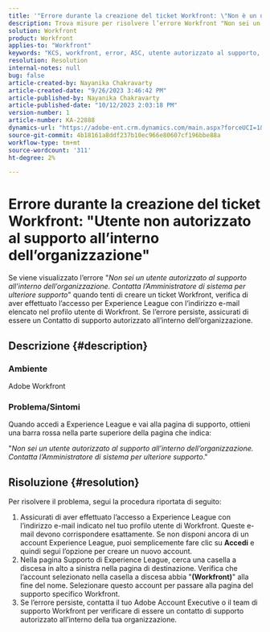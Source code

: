 ```yaml
---
title: '"Errore durante la creazione del ticket Workfront: \"Non è un utente autorizzato al supporto all’interno dell’organizzazione\"'
description: Trova misure per risolvere l’errore Workfront "Non sei un utente autorizzato al supporto all’interno dell’organizzazione" durante la creazione di un ticket. Conferma indirizzo e-mail.
solution: Workfront
product: Workfront
applies-to: "Workfront"
keywords: "KCS, workfront, error, ASC, utente autorizzato al supporto, contatto di supporto autorizzato"
resolution: Resolution
internal-notes: null
bug: false
article-created-by: Nayanika Chakravarty
article-created-date: "9/26/2023 3:46:42 PM"
article-published-by: Nayanika Chakravarty
article-published-date: "10/12/2023 2:03:18 PM"
version-number: 1
article-number: KA-22888
dynamics-url: "https://adobe-ent.crm.dynamics.com/main.aspx?forceUCI=1&pagetype=entityrecord&etn=knowledgearticle&id=3170cadd-835c-ee11-be6f-6045bd006149"
source-git-commit: 4b18161a8ddf237b10ec966e80607cf196bbe88a
workflow-type: tm+mt
source-wordcount: '311'
ht-degree: 2%

---
```


# Errore durante la creazione del ticket Workfront: &quot;Utente non autorizzato al supporto all’interno dell’organizzazione&quot;


Se viene visualizzato l’errore &quot;*Non sei un utente autorizzato al supporto all’interno dell’organizzazione. Contatta l’Amministratore di sistema per ulteriore supporto*&quot; quando tenti di creare un ticket Workfront, verifica di aver effettuato l’accesso per Experience League con l’indirizzo e-mail elencato nel profilo utente di Workfront. Se l’errore persiste, assicurati di essere un Contatto di supporto autorizzato all’interno dell’organizzazione.

## Descrizione {#description}


### Ambiente

Adobe Workfront

### Problema/Sintomi

Quando accedi a Experience League e vai alla pagina di supporto, ottieni una barra rossa nella parte superiore della pagina che indica:

&quot;*Non sei un utente autorizzato al supporto all’interno dell’organizzazione. Contatta l’Amministratore di sistema per ulteriore supporto*.&quot;


## Risoluzione {#resolution}


Per risolvere il problema, segui la procedura riportata di seguito:

1. Assicurati di aver effettuato l’accesso a Experience League con l’indirizzo e-mail indicato nel tuo profilo utente di Workfront. Queste e-mail devono corrispondere esattamente.    Se non disponi ancora di un account Experience League, puoi semplicemente fare clic su <b>Accedi</b> e quindi segui l’opzione per creare un nuovo account.
2. Nella pagina Supporto di Experience League, cerca una casella a discesa in alto a sinistra nella pagina di destinazione. Verifica che l’account selezionato nella casella a discesa abbia &quot;<b>(Workfront)</b>&quot; alla fine del nome. Selezionare questo account per passare alla pagina del supporto specifico Workfront.
3. Se l’errore persiste, contatta il tuo Adobe Account Executive o il team di supporto Workfront per verificare di essere un contatto di supporto autorizzato all’interno della tua organizzazione.

